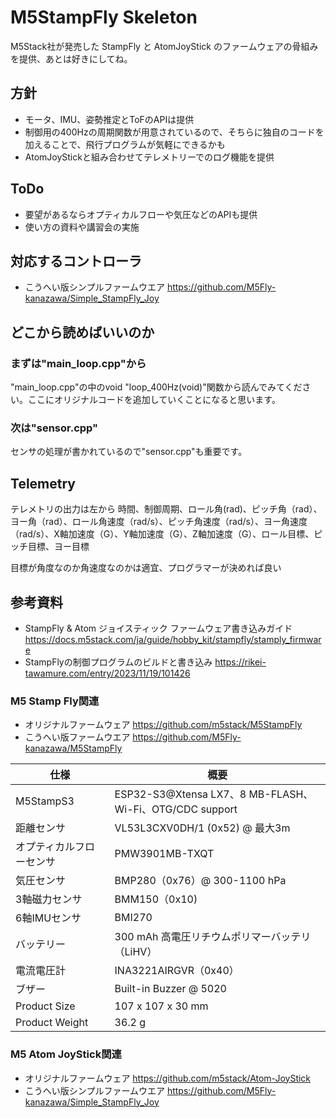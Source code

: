 # M5StampFly Skeleton

M5Stack社が発売した StampFly と AtomJoyStick のファームウェアの骨組みを提供、あとは好きにしてね。

## 方針

- モータ、IMU、姿勢推定とToFのAPIは提供
- 制御用の400Hzの周期関数が用意されているので、そちらに独自のコードを加えることで、飛行プログラムが気軽にできるかも
- AtomJoyStickと組み合わせてテレメトリーでのログ機能を提供

## ToDo

- 要望があるならオプティカルフローや気圧などのAPIも提供
- 使い方の資料や講習会の実施

## 対応するコントローラ

- こうへい版シンプルファームウエア https://github.com/M5Fly-kanazawa/Simple_StampFly_Joy

## どこから読めばいいのか

### まずは"main_loop.cpp"から
"main_loop.cpp"の中のvoid "loop_400Hz(void)"関数から読んでみてください。ここにオリジナルコードを追加していくことになると思います。

### 次は"sensor.cpp"
センサの処理が書かれているので"sensor.cpp"も重要です。

## Telemetry
テレメトリの出力は左から
時間、制御周期、ロール角(rad)、ピッチ角（rad）、ヨー角（rad）、ロール角速度（rad/s）、ピッチ角速度（rad/s）、ヨー角速度（rad/s）、X軸加速度（G）、Y軸加速度（G）、Z軸加速度（G）、ロール目標、ピッチ目標、ヨー目標

目標が角度なのか角速度なのかは適宜、プログラマーが決めれば良い

## 参考資料

- StampFly & Atom ジョイスティック ファームウェア書き込みガイド https://docs.m5stack.com/ja/guide/hobby_kit/stampfly/stamply_firmware
- StampFlyの制御プログラムのビルドと書き込み https://rikei-tawamure.com/entry/2023/11/19/101426

 

### M5 Stamp Fly関連

- オリジナルファームウェア https://github.com/m5stack/M5StampFly
- こうへい版ファームウエア https://github.com/M5Fly-kanazawa/M5StampFly

|仕様|概要|
|----|----|
|M5StampS3|ESP32-S3@Xtensa LX7、8 MB-FLASH、Wi-Fi、OTG/CDC support|
|距離センサ|VL53L3CXV0DH/1 (0x52) @ 最大3m|
|オプティカルフローセンサ|PMW3901MB-TXQT|
|気圧センサ|BMP280（0x76）@ 300-1100 hPa|
|3軸磁力センサ|BMM150（0x10)|
|6軸IMUセンサ|BMI270|
|バッテリー|300 mAh 高電圧リチウムポリマーバッテリ（LiHV）|
|電流電圧計|INA3221AIRGVR（0x40）|
|ブザー|Built-in Buzzer @ 5020|
|Product Size|107 x 107 x 30 mm|
|Product Weight|36.2 g|

### M5 Atom JoyStick関連

- オリジナルファームウェア https://github.com/m5stack/Atom-JoyStick
- こうへい版シンプルファームウエア https://github.com/M5Fly-kanazawa/Simple_StampFly_Joy
